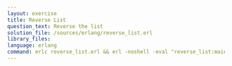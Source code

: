 ```yaml
---
layout: exercise
title: Reverse List
question_text: Reverse the list
solution_file: /sources/erlang/reverse_list.erl
library_files:
language: erlang
command: erlc reverse_list.erl && erl -noshell -eval "reverse_list:main({})."
---
```

